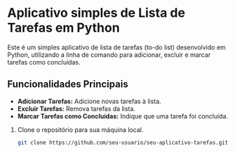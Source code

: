 # Aplicativo simples de Lista de Tarefas em Python

Este é um simples aplicativo de lista de tarefas (to-do list) desenvolvido em Python, utilizando a linha de comando para adicionar, excluir e marcar tarefas como concluídas.

## Funcionalidades Principais

- **Adicionar Tarefas:** Adicione novas tarefas à lista.
- **Excluir Tarefas:** Remova tarefas da lista.
- **Marcar Tarefas como Concluídas:** Indique que uma tarefa foi concluída.


1. Clone o repositório para sua máquina local.
   ```bash
   git clone https://github.com/seu-usuario/seu-aplicativo-tarefas.git
